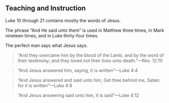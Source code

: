 ## Teaching and Instruction

Luke 10 through 21 contains mostly the words of Jesus.

The phrase “And He said unto them” is used in Matthew three times, in Mark nineteen times, and in Luke thirty-four times.

The perfect man says what Jesus says.

> “And they overcame him by the blood of the Lamb, and by the word of their testimony; and they loved not their lives unto death.”&mdash;Rev. 12:10

> “And Jesus answered him, saying, it is written”&mdash;Luke 4:4

> “And Jesus answered and said unto him, Get thee behind me, Satan: for it is written”&mdash;Luke 4:8

> “And Jesus answering said unto him, it is said”&mdash;Luke 4:12